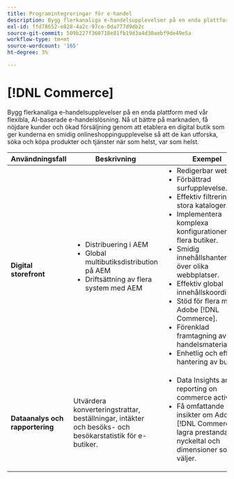 ```yaml
---
title: Programintegreringar för e-handel
description: Bygg flerkanaliga e-handelsupplevelser på en enda plattform med vår flexibla, AI-baserade e-handelslösning.
exl-id: ffd78652-e828-4a2c-97ce-0da777d9db2c
source-git-commit: 509b227f360718e81fb19d3a4d30aebf9de49e5a
workflow-type: tm+mt
source-wordcount: '165'
ht-degree: 3%

---
```


# [!DNL Commerce]

Bygg flerkanaliga e-handelsupplevelser på en enda plattform med vår flexibla, AI-baserade e-handelslösning. Nå ut bättre på marknaden, få nöjdare kunder och ökad försäljning genom att etablera en digital butik som ger kunderna en smidig onlineshoppingupplevelse så att de kan utforska, söka och köpa produkter och tjänster när som helst, var som helst.

<table>

<thead>
    <tr>
      <th>Användningsfall</th>
      <th>Beskrivning</th>
      <th>Exempel</th>
      <th>Program</th>
    </tr>
  </thead>
  <tbody>
 <tr>
   <td><strong>Digital storefront</strong></td>
   <td><ul style="margin-top: 0;">
          <li>Distribuering i AEM
          <li>Global multibutiksdistribution på AEM</li>
          <li>Driftsättning av flera system med AEM</li>
        </ul>
  </td>
   <td>
    <ul style="margin-top: 0;">
          <li>Redigerbar webbutik.</li>
          <li>Förbättrad surfupplevelse.</li>
          <li>Effektiv filtrering av stora kataloger.</li>
          <li>Implementera komplexa konfigurationer för flera butiker.</li>
          <li>Smidig innehållshantering över olika webbplatser.</li>
          <li>Effektiv global innehållskoordinering.</li>
          <li>Stöd för flera miljöer i Adobe [!DNL Commerce].</li>
          <li>Förenklad framtagning av e-handelsmaterial.</li>
          <li>Enhetlig och effektiv hantering av butiker.</li>
      </ul>
    </td>
   <td><a href="/help/integrations/integrations-between-applications/experience-manager/experience-manager-commerce.md">[!DNL Commerce] och Experience Manager</a></td>
 </tr> 
 <tr>
   <td><strong>Dataanalys och rapportering<strong></td>
   <td>Utvärdera konverteringstrattar, beställningar, intäkter och besöks- och besökarstatistik för e-butiker.</td>
   <td><ul style="margin-top: 0;"><li>Data Insights and reporting on commerce activity.</li><li>Få omfattande insikter om Adobe [!DNL Commerce] lagra prestanda med nyckeltal och dimensioner som du väljer.</li></ul></td>
   <td><a href="/help/integrations/integrations-between-applications/commerce/commerce-analytics.md">[!DNL Commerce]  och  [!DNL Analytics]</a></td>
 </tr>
 </tbody>
 </table>
